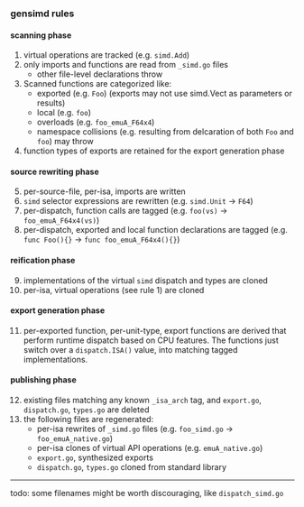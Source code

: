 ### gensimd rules

#### scanning phase

1. virtual operations are tracked (e.g. `simd.Add`)
2. only imports and functions are read from `_simd.go` files
    - other file-level declarations throw
3. Scanned functions are categorized like:
    - exported (e.g. `Foo`) (exports may not use simd.Vect as parameters or results)
    - local (e.g. `foo`)
    - overloads (e.g. `foo_emuA_F64x4`)
    - namespace collisions (e.g. resulting from delcaration of both `Foo` and `foo`) may throw
4. function types of exports are retained for the export generation phase

#### source rewriting phase

5. per-source-file, per-isa, imports are written
6. `simd` selector expressions are rewritten (e.g. `simd.Unit` -> `F64`)
7. per-dispatch, function calls are tagged (e.g. `foo(vs)` -> `foo_emuA_F64x4(vs)`)
8. per-dispatch, exported and local function declarations are tagged (e.g. `func Foo(){}` -> `func foo_emuA_F64x4(){}`)

#### reification phase

9. implementations of the virtual `simd` dispatch and types are cloned
10. per-isa, virtual operations (see rule 1) are cloned

#### export generation phase

11. per-exported function, per-unit-type, export functions are derived that perform runtime dispatch based on CPU features. The functions just switch over a `dispatch.ISA()` value, into matching tagged implementations.

#### publishing phase

12. existing files matching any known `_isa_arch` tag, and `export.go`, `dispatch.go`, `types.go` are deleted
13. the following files are regenerated:
    - per-isa rewrites of `_simd.go` files (e.g. `foo_simd.go` -> `foo_emuA_native.go`)
    - per-isa clones of virtual API operations (e.g. `emuA_native.go`)
    - `export.go`, synthesized exports
    - `dispatch.go`, `types.go` cloned from standard library

---

todo: some filenames might be worth discouraging, like `dispatch_simd.go`